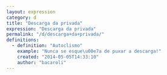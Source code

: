 ```yaml
---
layout: expression
category: d
title: "Descarga da privada"
expression: "Descarga da privada"
permalink: "/d/descarga+da+privada/"
definitions:
  - definition: "Autoclismo"
    example: "Nunca se esque\u00e7a de puxar a descarga!"
    created: "2014-05-05T14:33:10"
    author: "bacaroli"
---
```

